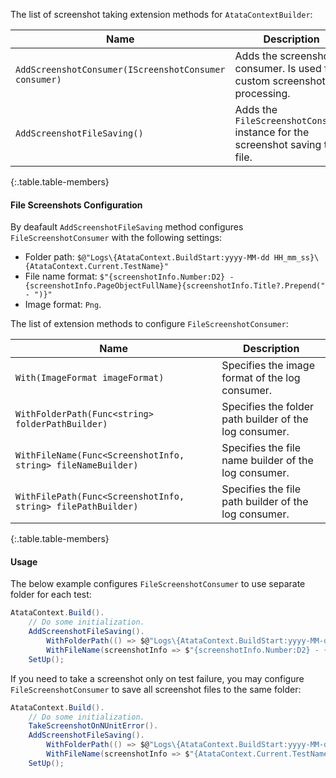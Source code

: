 The list of screenshot taking extension methods for `AtataContextBuilder`:

Name | Description
---- | -----------
`AddScreenshotConsumer(IScreenshotConsumer consumer)` | Adds the screenshot consumer. Is used for custom screenshot processing.
`AddScreenshotFileSaving()` | Adds the `FileScreenshotConsumer` instance for the screenshot saving to file.
{:.table.table-members}

#### File Screenshots Configuration

By deafault `AddScreenshotFileSaving` method configures `FileScreenshotConsumer` with the following settings:

* Folder path: `$@"Logs\{AtataContext.BuildStart:yyyy-MM-dd HH_mm_ss}\{AtataContext.Current.TestName}"`
* File name format: `$"{screenshotInfo.Number:D2} - {screenshotInfo.PageObjectFullName}{screenshotInfo.Title?.Prepend(" - ")}"`
* Image format: `Png`.

The list of extension methods to configure `FileScreenshotConsumer`:

Name | Description
---- | -----------
`With(ImageFormat imageFormat)` | Specifies the image format of the log consumer.
`WithFolderPath(Func<string> folderPathBuilder)` | Specifies the folder path builder of the log consumer.
`WithFileName(Func<ScreenshotInfo, string> fileNameBuilder)` | Specifies the file name builder of the log consumer.
`WithFilePath(Func<ScreenshotInfo, string> filePathBuilder)` | Specifies the file path builder of the log consumer.
{:.table.table-members}

#### Usage

The below example configures `FileScreenshotConsumer` to use separate folder for each test:

``` cs
AtataContext.Build().
    // Do some initialization.
    AddScreenshotFileSaving().
        WithFolderPath(() => $@"Logs\{AtataContext.BuildStart:yyyy-MM-dd HH_mm_ss}\{AtataContext.Current.TestName}").
        WithFileName(screenshotInfo => $"{screenshotInfo.Number:D2} - {screenshotInfo.PageObjectFullName}{screenshotInfo.Title?.Prepend(" - ")}").
    SetUp();
```

If you need to take a screenshot only on test failure, you may configure `FileScreenshotConsumer` to save all screenshot files to the same folder:

``` cs
AtataContext.Build().
    // Do some initialization.
    TakeScreenshotOnNUnitError().
    AddScreenshotFileSaving().
        WithFolderPath(() => $@"Logs\{AtataContext.BuildStart:yyyy-MM-dd HH_mm_ss}").
        WithFileName(screenshotInfo => $"{AtataContext.Current.TestName} - {screenshotInfo.PageObjectFullName}").
    SetUp();
```